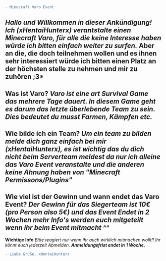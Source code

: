```diff
- Minecraft Varo Event
```
*Hallo und Willkommen in dieser Ankündigung!* 
*Ich (xHentaiHunterx) verantstalte einen Minecraft Varo, für alle die keine Interesse haben würde ich bitten einfach weiter zu surfen.*
 Aber an die, die doch teilnehmen wollen und es ihnen sehr interessiert würde ich bitten einen Platz an der höchsten stelle zu nehmen und mir zu zuhören ;3* 
-
**Was ist Varo?**
*Varo ist eine art Survival Game das mehrere Tage dauert. In diesem Game geht es darum das letzte überlebende Team zu sein. 
Dies bedeutet du musst Farmen, Kämpfen etc.*
-
**Wie bilde ich ein Team?**
*Um ein team zu bilden melde dich ganz einfach bei mir (xHentaiHunterx), es ist wichtig das du dich nicht beim Serverteam meldest da nur ich alleine das Varo Event veranstalte und die anderen keine Ahnung haben von "Minecraft Permissons/Plugins"*
-
**Wie viel ist der Gewinn und wann endet das Varo Event?**
*Der Gewinn für das Siegerteam ist 10€ (pro Person also 5€) und das Event Endet in 2 Wochen mehr Info's werden euch mitgeteilt wenn ihr beim Event mitmacht ^^* 
-
**Wichtige Info**
*Bitte reagiert nur wenn ihr auch wirklich mitmachen wollt!! Ihr könnt euch jederzeit Abmelden.* 
***Anmeldungsfrist endet in 1 Woche.***
```diff
- Liebe Grüße, xHentaiHunterx
```
